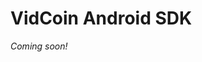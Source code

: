 VidCoin Android SDK
===============
*Coming soon!*
<!---
##Download and install

[Download the latest release (SDK + Documentation)](https://github.com/VidCoin/VidCoin-Android-SDK/releases/download/v1.0.0/VidCoin-Android-SDK.zip)

##Preview
![VidCoin Mobile Overlay](https://googledrive.com/host/0B6TMHf2nEKbFdFQxTjJJaGZUWm8 "VidCoin Mobile Overlay")

##Supported Android APIs

| SDK version  | Minimum Android API |
| :-------------: | :-------------: |
| 1.0.0 | 10 |

##Changelog

###v1.0.0
*(Released on 24 Feb. 2015)*
- First public release
-->
